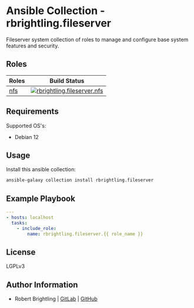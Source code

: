 Ansible Collection - rbrightling.fileserver
===========================================


Fileserver system collection of roles to manage and configure base system features and security.

Roles
-----

| Roles                                                                                   | Build Status                                                                                                                                                                                                                          |
| --------------------------------------------------------------------------------------- | ------------------------------------------------------------------------------------------------------------------------------------------------------------------------------------------------------------------------------------- |
| [nfs](https://github.com/rbrightling/ansible-collection-fileserver/tree/main/roles/nfs) | [![rbrightling.fileserver.nfs](https://github.com/rbrightling/ansible-collection-fileserver/actions/workflows/nfs.yml/badge.svg?branch=main)](https://github.com/rbrightling/ansible-collection-filesystem/actions/workflows/nfs.yml) |

Requirements
------------

Supported OS's:
  - Debian 12

Usage
-----

Install this ansible collection:

```bash
ansible-galaxy collection install rbrightling.fileserver
```

Example Playbook
----------------

```yaml
---
- hosts: localhost
  tasks:
    - include_role:
        name: rbrightling.fileserver.{{ role_name }}
```

License
-------

LGPLv3

Author Information
------------------

- Robert Brightling | [GitLab](https://gitlab.com/brightling) | [GitHub](https://github.com/rbrightling)
